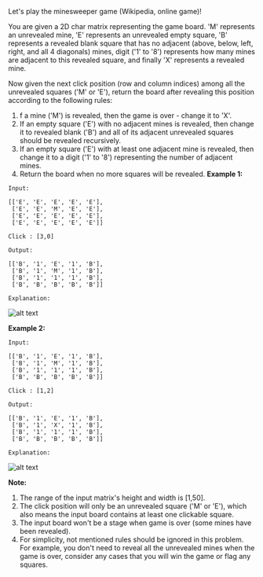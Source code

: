 Let's play the minesweeper game (Wikipedia, online game)!

You are given a 2D char matrix representing the game board. 'M' represents an unrevealed mine, 'E' represents an unrevealed empty square, 'B' represents a revealed blank square that has no adjacent (above, below, left, right, and all 4 diagonals) mines, digit ('1' to '8') represents how many mines are adjacent to this revealed square, and finally 'X' represents a revealed mine.

Now given the next click position (row and column indices) among all the unrevealed squares ('M' or 'E'), return the board after revealing this position according to the following rules:

1. f a mine ('M') is revealed, then the game is over - change it to 'X'.
2. If an empty square ('E') with no adjacent mines is revealed, then change it to revealed blank ('B') and all of its adjacent unrevealed squares should be revealed recursively.
3. If an empty square ('E') with at least one adjacent mine is revealed, then change it to a digit ('1' to '8') representing the number of adjacent mines.
4. Return the board when no more squares will be revealed.
**Example 1:**
```
Input: 

[['E', 'E', 'E', 'E', 'E'],
 ['E', 'E', 'M', 'E', 'E'],
 ['E', 'E', 'E', 'E', 'E'],
 ['E', 'E', 'E', 'E', 'E']]

Click : [3,0]

Output: 

[['B', '1', 'E', '1', 'B'],
 ['B', '1', 'M', '1', 'B'],
 ['B', '1', '1', '1', 'B'],
 ['B', 'B', 'B', 'B', 'B']]

Explanation:
```
![alt text](minesweeper_example_1.png)

**Example 2:**
```
Input: 

[['B', '1', 'E', '1', 'B'],
 ['B', '1', 'M', '1', 'B'],
 ['B', '1', '1', '1', 'B'],
 ['B', 'B', 'B', 'B', 'B']]

Click : [1,2]

Output: 

[['B', '1', 'E', '1', 'B'],
 ['B', '1', 'X', '1', 'B'],
 ['B', '1', '1', '1', 'B'],
 ['B', 'B', 'B', 'B', 'B']]

Explanation:
```
![alt text](minesweeper_example_2.png)

**Note:**
1. The range of the input matrix's height and width is [1,50].
2. The click position will only be an unrevealed square ('M' or 'E'), which also means the input board contains at least one clickable square.
3. The input board won't be a stage when game is over (some mines have been revealed).
4. For simplicity, not mentioned rules should be ignored in this problem. For example, you don't need to reveal all the unrevealed mines when the game is over, consider any cases that you will win the game or flag any squares.

